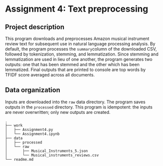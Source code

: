 # Assignment 4: Text preprocessing

## Project description

This program downloads and preprocesses Amazon musical instrument review text for subsequent use in natural language processing analysis. By default, the program processes the `summary`column of the downloaded CSV, followed by tokenization, stemming, and lemmatization. Since stemming and lemmatization are used in lieu of one another, the program generates two outputs: one that has been stemmed and the other which has been lemmatized. Final outputs that are printed to console are top words by TFIDF score averaged across all documents.

## Data organization

Inputs are downloaded into the `raw` data directory. The program saves outputs in the `processed` directory. This program is idempotent: the inputs are never overwritten; only new outputs are created.
```
.
├── work
│   ├── Assignment4.py
│   └── Assignment4.ipynb
├── data
│   ├── processed
│   └── raw
│       ├── Musical_Instruments_5.json
│       └── Musical_instruments_reviews.csv
└── readme.md
```
